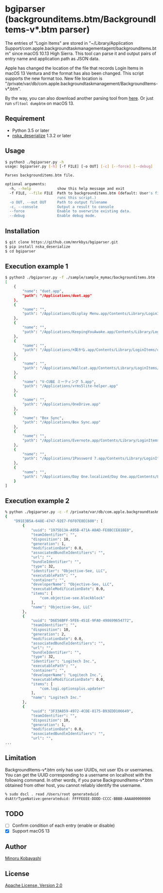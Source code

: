 # bgiparser (backgrounditems.btm/BackgroundItems-v*.btm parser)

The entries of "Login Items" are stored in "~/Library/Application Support/com.apple.backgroundtaskmanagementagent/backgrounditems.btm" since macOS 10.13 High Sierra. This tool can parse it and output pairs of entry name and application path as JSON data.

Apple has changed the location of the file that records Login Items in macOS 13 Ventura and the format has also been changed. This script supports the new format too.
New file location is "/private/var/db/com.apple.backgroundtaskmanagement/BackgroundItems-v*.btm".

By the way, you can also download another parsing tool from [here](https://github.com/objective-see/DumpBTM). Or just run `sfltool dumpbtm` on macOS 13.

## Requirement

- Python 3.5 or later
- [nska_deserialize](https://github.com/ydkhatri/nska_deserialize) 1.3.2 or later

## Usage

```bash
$ python3 ./bgiparser.py -h
usage: bgiparser.py [-h] [-f FILE] [-o OUT] [-c] [--force] [--debug]

Parses backgrounditems.btm file.

optional arguments:
  -h, --help            show this help message and exit
  -f FILE, --file FILE  Path to backgrounditems.btm (default: User's file that
                        runs this script.)
  -o OUT, --out OUT     Path to output filename
  -c, --console         Output a result to console
  --force               Enable to overwrite existing data.
  --debug               Enable debug mode.
```

## Installation

```bash
$ git clone https://github.com/mnrkbys/bgiparser.git
$ pip install nska_deserialize
$ cd bgiparser
```

## Execution example 1

```bash
$ python3 ./bgiparser.py -f ./sample/sample_mymac/backgrounditems.btm -c
[
    {
        "name": "duet.app",
        "path": "/Applications/duet.app"
    },
    {
        "name": "",
        "path": "/Applications/Display Menu.app/Contents/Library/LoginItems/Display Menu Helper.app"
    },
    {
        "name": "",
        "path": "/Applications/KeepingYouAwake.app/Contents/Library/LoginItems/KeepingYouAwake Launcher.app"
    },
    {
        "name": "",
        "path": "/Applications/⌘英かな.app/Contents/Library/LoginItems/cmd-eikana-helper.app"
    },
    {
        "name": "",
        "path": "/Applications/Wallcat.app/Contents/Library/LoginItems/StartAtLoginHelperApp.app"
    },
    {
        "name": "V-CUBE ミーティング 5.app",
        "path": "/Applications/vrms5lite-helper.app"
    },
    {
        "name": "",
        "path": "/Applications/OneDrive.app"
    },
    {
        "name": "Box Sync",
        "path": "/Applications/Box Sync.app"
    },
    {
        "name": "",
        "path": "/Applications/Evernote.app/Contents/Library/LoginItems/EvernoteHelper.app"
    },
    {
        "name": "",
        "path": "/Applications/1Password 7.app/Contents/Library/LoginItems/1Password Launcher.app"
    },
    {
        "name": "",
        "path": "/Applications/Day One.localized/Day One.app/Contents/Library/LoginItems/Day One Helper.app"
    }
]
```

## Execution example 2

```bash
% python ./bgiparser.py -c -f /private/var/db/com.apple.backgroundtaskmanagement/BackgroundItems-v8.btm
{
    "D91E3B5A-648E-4747-92E7-F6F07E8EC600": [
        {
            "uuid": "1975D13A-A95B-471A-A8AD-FE8BCCE818E0",
            "teamIdentifier": "",
            "disposition": 10,
            "generation": 1,
            "modificationDate": 0.0,
            "associatedBundleIdentifiers": "",
            "url": "",
            "bundleIdentifier": "",
            "type": 32,
            "identifier": "Objective-See, LLC",
            "executablePath": "",
            "container": "",
            "developerName": "Objective-See, LLC",
            "executableModificationDate": 0.0,
            "items": [
                "com.objective-see.blockblock"
            ],
            "name": "Objective-See, LLC"
        },
        {
            "uuid": "D6E56BFF-5FE6-451E-9FA0-498699654772",
            "teamIdentifier": "",
            "disposition": 10,
            "generation": 2,
            "modificationDate": 0.0,
            "associatedBundleIdentifiers": "",
            "url": "",
            "bundleIdentifier": "",
            "type": 32,
            "identifier": "Logitech Inc.",
            "executablePath": "",
            "container": "",
            "developerName": "Logitech Inc.",
            "executableModificationDate": 0.0,
            "items": [
                "com.logi.optionsplus.updater"
            ],
            "name": "Logitech Inc."
        },
        {
            "uuid": "3F33A859-4972-4CDE-8175-B93EDD106649",
            "teamIdentifier": "",
            "disposition": 10,
            "generation": 1,
            "modificationDate": 0.0,
            "associatedBundleIdentifiers": "",
            "url": "",
...
```

## Limitation

BackgroundItems-v*.btm only has user UUIDs, not user IDs or usernames.
You can get the UUID corresponding to a username on localhost with the following command.
In other words, if you parse BackgroundItems-v*.btm obtained from other host, you cannot reliably identify the username.
```bash
% sudo dscl . read /Users/root generateduid
dsAttrTypeNative:generateduid: FFFFEEEE-DDDD-CCCC-BBBB-AAAA00000000
```

## TODO

- [ ] Confirm condition of each entry (enable or disable)
- [X] Support macOS 13

## Author

[Minoru Kobayashi](https://twitter.com/unkn0wnbit)

## License

[Apache License, Version 2.0](http://www.apache.org/licenses/LICENSE-2.0)
